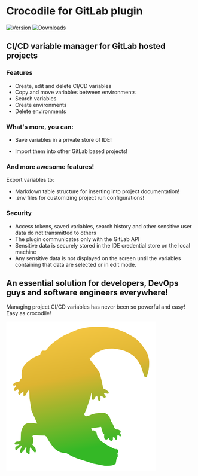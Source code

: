 # Crocodile for GitLab plugin

[![Version](https://img.shields.io/jetbrains/plugin/v/27303.svg)](https://plugins.jetbrains.com/plugin/27303)
[![Downloads](https://img.shields.io/jetbrains/plugin/d/27303.svg)](https://plugins.jetbrains.com/plugin/27303)

## CI/CD variable manager for GitLab hosted projects

### Features
- Create, edit and delete CI/CD variables
- Copy and move variables between environments
- Search variables
- Create environments
- Delete environments

### What's more, you can:
- Save variables in a private store of IDE!

- Import them into other GitLab based projects!

### And more awesome features!
Export variables to:
- Markdown table structure for inserting into project documentation!
- .env files for customizing project run configurations!

### Security
- Access tokens, saved variables, search history and other sensitive user data do not transmitted to others
- The plugin communicates only with the GitLab API
- Sensitive data is securely stored in the IDE credential store on the local machine
- Any sensitive data is not displayed on the screen until the variables containing that data are selected or in edit mode.


## An essential solution for developers, DevOps guys and software engineers everywhere!
Managing project CI/CD variables has never been so powerful and easy! Easy as crocodile!

![Crocodile for GitLab logo](https://github.com/yansioux/Crocodile-for-GitLab-plugin/blob/main/Misc/Logo/200x200/pluginIcon.svg?raw=true)

